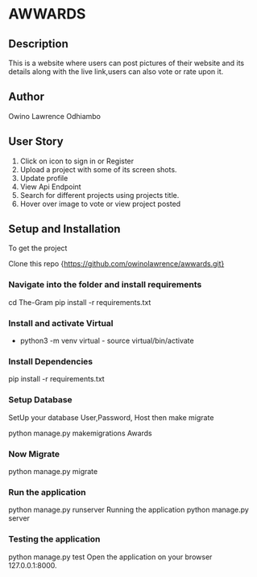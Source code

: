 # AWWARDS

## Description
This is a website where users can post pictures of their website and its details along with the live link,users can also vote or rate upon it.

## Author 
Owino Lawrence Odhiambo

## User Story 
1. Click on icon to sign in or Register
2. Upload a project with some of its screen shots.
3. Update profile
4. View Api Endpoint
5. Search for different projects using projects title.
6. Hover over image to vote or view project posted

## Setup and Installation
To get the project

Clone this repo {https://github.com/owinolawrence/awwards.git}

### Navigate into the folder and install requirements
cd The-Gram pip install -r requirements.txt 
### Install and activate Virtual
- python3 -m venv virtual - source virtual/bin/activate  
### Install Dependencies
pip install -r requirements.txt 
### Setup Database
SetUp your database User,Password, Host then make migrate

python manage.py makemigrations Awards
### Now Migrate

python manage.py migrate 
### Run the application
python manage.py runserver 
Running the application
python manage.py server 
### Testing the application
python manage.py test 
Open the application on your browser 127.0.0.1:8000.